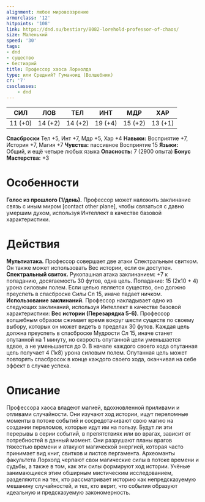 ```yaml
---
alignment: любое мировоззрение
armorclass: '12'
hitpoints: '108'
link: https://dnd.su/bestiary/8082-lorehold-professor-of-chaos/
size: Маленький
speed: '30'
tags:
- dnd
- существо
- бестиарий
title: Профессор хаоса Лорхолда
type: или Средний? Гуманоид (Волшебник)
cr: '7'
cssclasses:
    - dnd
---
```



| СИЛ | ЛОВ | ТЕЛ | ИНТ | МДР | ХАР |
|---|---|---|---|---|---|
| 11 (+0) | 14 (+2) | 14 (+2) | 19 (+4) | 15 (+2) | 13 (+1) |
**Спасброски** Тел +5, Инт +7, Мдр +5, Хар +4
**Навыки:** Восприятие +7, История +7, Магия +7
**Чувства:** пассивное Восприятие 15
**Языки:** Общий, и ещё четыре любых языка
**Опасность:** 7 (2900 опыта)
**Бонус Мастерства:** +3


# Особенности
**Голос из прошлого (1/день).** Профессор может наложить заклинание связь с иным миром [contact other plane], чтобы связаться с давно умершим духом, используя Интеллект в качестве базовой характеристики.


# Действия
**Мультиатака.** Профессор совершает две атаки Спектральным свитком. Он также может использовать Вес истории, если он доступен.
**Спектральный свиток.** Рукопашная атака заклинанием: +7 к попаданию, досягаемость 30 футов, одна цель. Попадание: 15 (2к10 + 4) урона силовым полем. Если целью является существо, оно должно преуспеть в спасброске Силы Сл 15, иначе падает ничком.
**Использование заклинаний.** Профессор накладывает одно из следующих заклинаний, используя Интеллект в качестве базовой характеристики:
**Вес истории (Перезарядка 5-6).** Профессор волшебным образом сжимает время вокруг шести существ по своему выбору, которых он может видеть в пределах 30 футов. Каждая цель должна преуспеть в спасброске Мудрости Сл 15, иначе станет опутанной на 1 минуту, но скорость опутанной цели уменьшается вдвое, а не уменьшается до 0. В начале каждого своего хода опутанная цель получает 4 (1к8) урона силовым полем. Опутанная цель может повторять спасбросок в конце каждого своего хода, оканчивая на себе эффект в случае успеха.


# Описание
Профессора хаоса владеют магией, вдохновленной приливами и отливами случайности. Они изучают ход истории, ищут переломные моменты в потоке событий и сосредотачивают свою магию на создании переломов, которые идут им на пользу. Будут ли эти перерывы в серии событий, в препятствиях или во врагах, зависит от потребностей в данный момент. Они разрушают планы врагов тяжестью времени и атакуют магической энергией, которая часто принимает вид книг, свитков и листов пергамента. Археоманты факультета Лорхолд черпают свои магические силы в потоке времени и судьбы, а также в том, как эти силы формируют ход истории. Учёные занимающиеся этим обширным мистическим исследованием, разделяются на тех, кто рассматривает историю как непредсказуемую мешанину случайностей, и тех, кто верит, что события образуют идеальную и предсказуемую закономерность.